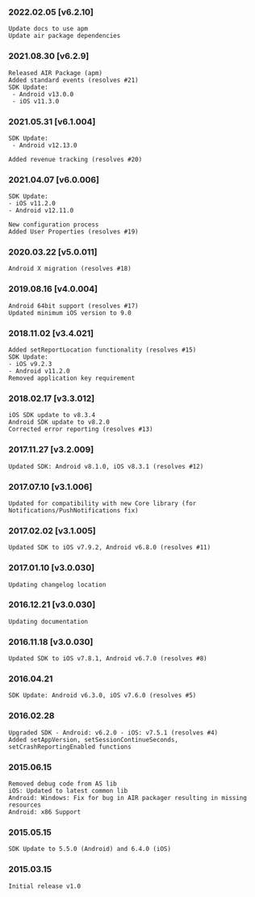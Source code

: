 ### 2022.02.05 [v6.2.10]

```
Update docs to use apm
Update air package dependencies
```

### 2021.08.30 [v6.2.9]

```
Released AIR Package (apm)
Added standard events (resolves #21)
SDK Update:
 - Android v13.0.0
 - iOS v11.3.0
```

### 2021.05.31 [v6.1.004]

```
SDK Update:
 - Android v12.13.0

Added revenue tracking (resolves #20)
```

### 2021.04.07 [v6.0.006]

```
SDK Update:
- iOS v11.2.0
- Android v12.11.0

New configuration process
Added User Properties (resolves #19)
```

### 2020.03.22 [v5.0.011]

```
Android X migration (resolves #18)
```

### 2019.08.16 [v4.0.004]

```
Android 64bit support (resolves #17)
Updated minimum iOS version to 9.0
```

### 2018.11.02 [v3.4.021]

```
Added setReportLocation functionality (resolves #15)
SDK Update:
- iOS v9.2.3
- Android v11.2.0
Removed application key requirement

```

### 2018.02.17 [v3.3.012]

```
iOS SDK update to v8.3.4
Android SDK update to v8.2.0
Corrected error reporting (resolves #13)
```

### 2017.11.27 [v3.2.009]

```
Updated SDK: Android v8.1.0, iOS v8.3.1 (resolves #12)
```

### 2017.07.10 [v3.1.006]

```
Updated for compatibility with new Core library (for Notifications/PushNotifications fix)
```

### 2017.02.02 [v3.1.005]

```
Updated SDK to iOS v7.9.2, Android v6.8.0 (resolves #11)
```

### 2017.01.10 [v3.0.030]

```
Updating changelog location
```

### 2016.12.21 [v3.0.030]

```
Updating documentation
```

### 2016.11.18 [v3.0.030]

```
Updated SDK to iOS v7.8.1, Android v6.7.0 (resolves #8)
```

### 2016.04.21

```
SDK Update: Android v6.3.0, iOS v7.6.0 (resolves #5)
```

### 2016.02.28

```
Upgraded SDK - Android: v6.2.0 - iOS: v7.5.1 (resolves #4)
Added setAppVersion, setSessionContinueSeconds, setCrashReportingEnabled functions
```

### 2015.06.15

```
Removed debug code from AS lib
iOS: Updated to latest common lib
Android: Windows: Fix for bug in AIR packager resulting in missing resources
Android: x86 Support
```

### 2015.05.15

```
SDK Update to 5.5.0 (Android) and 6.4.0 (iOS)
```

### 2015.03.15

```
Initial release v1.0
```

